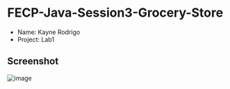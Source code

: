# FECP-Java-Session3-Grocery-Store

- Name: Kayne Rodrigo
- Project: Lab1

## Screenshot
![image](https://github.com/user-attachments/assets/13302498-eeaf-4885-b670-3eaf1f6c299b)
